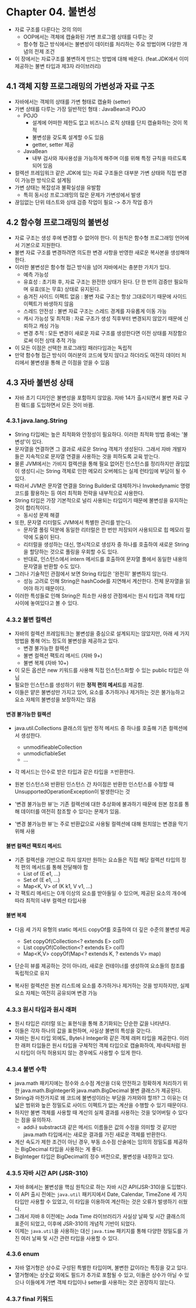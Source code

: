 # Chapter 04. 불변성
- 자료 구조를 다룬다는 것의 의미
  - OOP에서는 객체에 캡슐화된 가변 프로그램 상태를 다루는 것
  - 함수형 접근 방식에서는 불변성이 데이터를 처리하는 주요 방법이며 다양한 개념의 전제 조건
- 이 장에서는 자료구조를 불변하게 만드는 방법에 대해 배운다. (feat.JDK에서 이미 제공하는 불변 타입과 제3자 라이브러리)

## 4.1 객체 지향 프로그래밍의 가변성과 자료 구조
- 자바에서는 객체의 상태를 가변 형태로 캡슐화 (setter)
- 가변 상태를 다루는 가장 일반적인 형태 : JavaBean과 POJO
  - POJO
    - 설계에 어떠한 제한도 없고 비즈니스 로직 상태를 단지 캡슐화하는 것이 목적
    - 불변성을 갖도록 설계할 수도 있음
    - getter, setter 제공
  - JavaBean
    - 내부 검사와 재사용성을 가능하게 해주며 이를 위해 특정 규칙을 따르도록 되어 있음
- 컬렉션 프레임워크 같은 JDK에 있는 자료 구조들은 대부분 가변 상태와 직접 변경이 가능한 방식으로 설계됨
- 가변 상태는 복잡성과 불확실성을 유발함
  - 특히 동시성 프로그래밍의 많은 문제가 가변성에서 발생
- 끊임없는 단위 테스트와 상태 검증 작업이 필요 -> 추가 작업 증가


## 4.2 함수형 프로그래밍의 불변성
- 자료 구조는 생성 후에 변경할 수 없어야 한다. 이 원칙은 함수형 프로그래밍 언어에서 기본으로 지원한다.
- 불변 자료 구조를 변경하려면 의도한 변경 사항을 반영한 새로운 복사본을 생성해야 한다.
- 이러한 불변성은 함수형 접근 방식을 넘어 자바에서는 충분한 가치가 있다.
  - 예측 가능성
  - 유효성 : 초기화 후, 자료 구조는 완전한 상태가 된다. 단 한 번의 검증만 필요하며 유효(또는 무효) 상태로 유지된다.
  - 숨겨진 사이드 이펙트 없음 : 불변 자료 구조는 항상 그대로이기 때문에 사이드 이펙트가 바생하지 않음
  - 스레드 안전성 : 불변 자료 구조는 스레드 경계를 자유롭게 이동 가능
  - 캐시 가능성 및 최적화 : 자료 구조가 생성 직후부터 변경되지 않았기 때문에 신뢰하고 캐싱 가능
  - 변경 추적 : 모든 변경이 새로운 자료 구조를 생성한다면 이전 상태를 저장함으로써 이전 상태 추적 가능
- 이 모든 이점은 선택한 프로그래밍 패러다임과는 독립적
- 만약 함수형 접근 방식이 여러분의 코드에 맞지 않다고 하더라도 여전히 데이터 처리에서 불변셩을 통해 큰 이점을 얻을 수 있음

## 4.3 자바 불변성 상태
- 자바 초기 디자인은 불변성을 포함하지 않았음. 자바 14가 출시되면서 불변 자료 구죈 렠드를 도입하면서 모든 것이 바뀜.
### 4.3.1 java.lang.String
- String 타입에는 높은 최적화와 안정성이 필요하다. 이러한 최적화 방법 중에는 '불변성'이 있다.
- 문자열을 연결하면 그 결과로 새로운 String 객체가 생성된다. 그래서 자바 개발자들은 지속적으로 문자열 연결을 사용하는 것을 피하도록 교육 받는다.
- 물론 JVM에서는 가비지 컬렉션을 통해 필요 없어진 인스턴스를 정리하지만 끊임없이 생성디ㅚ는 String 객체로 인한 메모리 오버헤드는 실제 런타임에 부담이 될 수 있다.
- 따라서 JVM은 문자열 연결을 String Builder로 대체하거나 Invokedynamic 명령 코드를 활용하는 등 여러 최적화 전략을 내부적으로 사용한다.
- String 타입은 가장 기본적으로 널리 사용되는 타입이기 때문에 불변성을 유지하는 것이 합리적이다.
  - 동시성 문제 해결
- 또한, 문자열 리터럴도 JVM에서 특별한 관리를 받는다.
  - 문자열 풀링 덕분에 동일한 리터럴은 한 번만 저장되어 사용되므로 힙 메모리 절약에 도움이 된다.
  - 리터럴을 생성하는 대신, 명시적으로 생성자 중 하나를 호출하여 새로운 String을 할당하는 것으로 풀링을 우회할 수도 있다.
  - 반대로, 인스턴스에서 intern 메서드를 호출하여 문자열 풀에서 동일한 내용의 문자열을 반환할 수도 있다.
- 그러나 기술적인 관점에서 보면 String 타입은 '완전히' 불변하지 않는다.
  - 성능 고려로 인해 String은 hashCode를 지연해서 계산한다. 전체 문자열을 읽어야 하기 때문이다.
- 이러한 특성들로 인해 String은 최소한 사용성 관점에서는 원시 타입과 객체 타입 사이에 놓여있다고 볼 수 있다.

### 4.3.2 불변 컬렉션
- 자바의 컬렉션 프레임워크는 불변성을 중심으로 설계되지는 않았지만, 아래 세 가지 방법을 통해 어느 정도의 불변성을 제공하고 있다.
  - 변경 불가능한 컬렉션
  - 불변 컬렉션 팩토리 메서드 (자바 9+)
  - 불변 복제 (자바 10+)
- 이 모든 옵션은 new 키워드를 사용해 직접 인스턴스화할 수 있는 public 타입은 아님
- 필요한 인스턴스를 생성하기 위한 **정적 편의 메서드**를 제공함.
- 이들은 얕은 불변성만 가지고 있어, 요소를 추가하거나 제거하는 것은 불가능하고 요소 자체의 불변성을 보장하지는 않음


#### 변경 불가능한 컬렉션
- java.util.Collections 클래스의 일반 정적 메서드 중 하나를 호출해 기존 컬렉션에서 생성한다.
  - unmodifieableCollection
  - unmodicfiableSet
  - ...
- 각 메서드는 인수로 받은 타입과 같은 타입을 ㅈ반환한다.
- 원본 인스턴스와 반환된 인스턴스 간 차이점은 반환한 인스턴스를 수정할 때 UnsupportedOperationException이 발생한다는 것

- '변경 불가능한 뷰'는 기존 컬렉션에 대한 추상화에 불과하기 때문에 원본 참조를 통해 데이터를 여전히 참조할 수 있다는 문제가 있음.
- '변경 불가능한 뷰'는 주로 반환값으로 사용될 컬렉션에 대해 원치않는 변경을 막기 위해 사용


#### 불변 컬렉션 팩토리 메서드
- 기존 컬렉션을 기반으로 하지 않지만 원하는 요쇼들은 직접 해당 컬렉션 타입의 정적 편의 메서드를 통해 전달해야 함
  - List<E> of (E e1, ...)
  - Set<E> of (E e1, ...)
  - Map<K, V> of (K k1, V v1, ...)
- 각 팩토리 메서드는 0개 이상의 요소를 받아들일 수 있으며, 제공된 요소의 개수에 따라 최적의 내부 컬렉션 타입사용


#### 불변 복제
- 다음 세 가지 유형의 static 메서드 copyOf를 호출하여 더 깊은 수준의 불변성 제공
  - Set<E> copyOf(Collection<? extends E> col1)
  - List<E> copyOf(Collection<? extends E> col1)
  - Map<K,V> copyOf(Map<? extends K, ? extends V> map)
- 단순히 뷰를 제공하는 것이 아니라, 새로운 컨테이너를 생성하여 요소들의 참조를 독립적으로 유지

- 복사된 컬렉션은 원본 리스트에 요소를 추가하거나 제거하는 것을 방지하지만, 실제 요소 자체는 여전히 공유되며 변경 가능

 ### 4.3.3 원시 타입과 원시 래퍼
 - 원시 타입은 리터럴 또는 표현식을 통해 초기화되는 단순한 값을 나타낸다.
 - 이들은 각자 하나의 값을 표현하며, 사실상 불변의 특성을 갖는다.
 - 자바는 원시 타입 외에도, Byte나 Integer와 같은 객체 래퍼 타입을 제공한다. 이러한 래퍼 타입들은 원시 타입을 구체적인 객체 타입으로 캡슐화하여, 제네릭처럼 원시 타입이 아직 허용되지 않는 경우에도 사용할 수 있게 한다.

### 4.3.4 불변 수학
- java.math 패키지에는 정수와 소수점 계산을 더욱 안전하고 정확하게 처리하기 위한 java.math.BigInteger와 java.math.BigDecimal 불변 클래스가 제공된다.
- String과 마찬가지로 왜 코드에 불변성이라는 부담을 가져와야 할까? 그 이유는 더 넓은 범위와 높은 정밀도로 사이드 이펙트가 없는 계산을 수행할 수 있기 때문이다.
- 하지만 불변 객체를 사용할 때 계산의 실제 결과를 사용하는 것을 잊어버릴 수 있다는 점을 유의하자.
  - add나 substract과 같은 메서드 이름들은 값의 수정을 의미할 것 같지만 java.math 타입에서는 새로운 결과를 가진 새로운 객체를 반환한다.
- 계산 속도가 제한 조건이 아닌 경우, 부동 소수점 산술에는 임의의 정밀도를 제공하는 BigDecimal 타입을 사용하는 게 좋다.
- BigInteger 타입은 BigDecimal의 정수 버전으로, 불변성을 내장하고 있다.

### 4.3.5 자바 시간 API (JSR-310)
- 자바 8에서는 불변성을 핵심 원칙으로 하는 자바 시간 API(JSR-310)을 도입했다.
- 이 API 출시 전에는 `java.util` 패키지에서 Date, Calendar, TimeZone 세 가지 타입만 사용할 수 있었고, 이 타입을 이용하여 계산하는 것은 오류가 발생하기 쉬웠다.
- 그래서 자바 8 이전에는 Joda Time 라이브러리가 사실상 날짜 및 시간 클래스의 표준이 되었고, 이후에 JSR-310의 개념적 기반이 되었다.
- 이제는 `java.util`을 사용하는 대신 `java.time` 패키지를 통해 다양한 정밀도를 가진 여러 날짜 및 시간 관련 타입을 사용할 수 있다.

### 4.3.6 enum
- 자바 열거형은 상수로 구성된 특별한 타입이며, 불변한 값이라는 특징을 갖고 있다.
- 열거형에는 상숫값 외에도 필드가 추가로 포함될 수 있고, 이들은 상수가 아닐 수 있으나 이들에게 가변 객체 타입이나 setter를 사용하는 것은 권장하지 않는다. 

### 4.3.7 final 키워드
